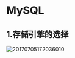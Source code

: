 # MySQL
## 1.存储引擎的选择
![20170705172036010](https://user-images.githubusercontent.com/34056940/123815421-0ffc1f80-d929-11eb-9768-8209f7806860.png)





